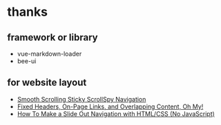 # thanks

## framework or library

- vue-markdown-loader
- bee-ui

## for website layout

- [Smooth Scrolling Sticky ScrollSpy Navigation](https://www.bram.us/2020/01/10/smooth-scrolling-sticky-scrollspy-navigation/)
- [Fixed Headers, On-Page Links, and Overlapping Content, Oh My!](https://css-tricks.com/fixed-headers-on-page-links-and-overlapping-content-oh-my/)
- [How To Make a Slide Out Navigation with HTML/CSS (No JavaScript)](https://youtu.be/d4P8s-mkMvs)
